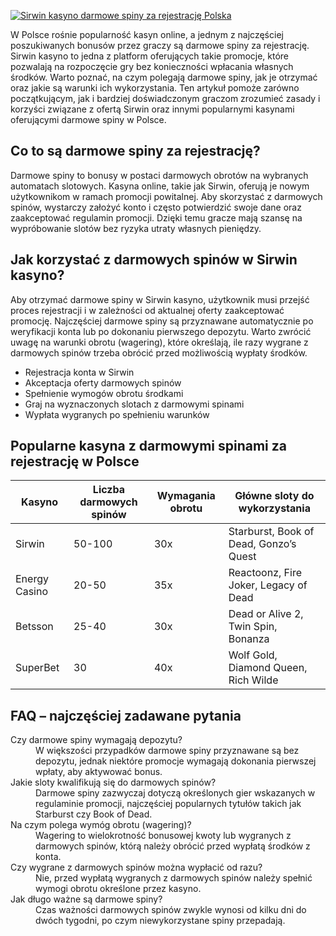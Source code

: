 [![Sirwin kasyno darmowe spiny za rejestrację Polska](https://123-caf.pages.dev/gitsignup.png)](https://vrmoo.ru/Bt82HjjY)

<p>W Polsce rośnie popularność kasyn online, a jednym z najczęściej poszukiwanych bonusów przez graczy są darmowe spiny za rejestrację. Sirwin kasyno to jedna z platform oferujących takie promocje, które pozwalają na rozpoczęcie gry bez konieczności wpłacania własnych środków. Warto poznać, na czym polegają darmowe spiny, jak je otrzymać oraz jakie są warunki ich wykorzystania. Ten artykuł pomoże zarówno początkującym, jak i bardziej doświadczonym graczom zrozumieć zasady i korzyści związane z ofertą Sirwin oraz innymi popularnymi kasynami oferującymi darmowe spiny w Polsce.</p>  <h2>Co to są darmowe spiny za rejestrację?</h2> <p>Darmowe spiny to bonusy w postaci darmowych obrotów na wybranych automatach slotowych. Kasyna online, takie jak Sirwin, oferują je nowym użytkownikom w ramach promocji powitalnej. Aby skorzystać z darmowych spinów, wystarczy założyć konto i często potwierdzić swoje dane oraz zaakceptować regulamin promocji. Dzięki temu gracze mają szansę na wypróbowanie slotów bez ryzyka utraty własnych pieniędzy.</p>  <h2>Jak korzystać z darmowych spinów w Sirwin kasyno?</h2> <p>Aby otrzymać darmowe spiny w Sirwin kasyno, użytkownik musi przejść proces rejestracji i w zależności od aktualnej oferty zaakceptować promocję. Najczęściej darmowe spiny są przyznawane automatycznie po weryfikacji konta lub po dokonaniu pierwszego depozytu. Warto zwrócić uwagę na warunki obrotu (wagering), które określają, ile razy wygrane z darmowych spinów trzeba obrócić przed możliwością wypłaty środków.</p>  <ul> <li>Rejestracja konta w Sirwin</li> <li>Akceptacja oferty darmowych spinów</li> <li>Spełnienie wymogów obrotu środkami</li> <li>Graj na wyznaczonych slotach z darmowymi spinami</li> <li>Wypłata wygranych po spełnieniu warunków</li> </ul>  <h2>Popularne kasyna z darmowymi spinami za rejestrację w Polsce</h2> <table> <thead> <tr> <th>Kasyno</th> <th>Liczba darmowych spinów</th> <th>Wymagania obrotu</th> <th>Główne sloty do wykorzystania</th> </tr> </thead> <tbody> <tr> <td>Sirwin</td> <td>50-100</td> <td>30x</td> <td>Starburst, Book of Dead, Gonzo’s Quest</td> </tr> <tr> <td>Energy Casino</td> <td>20-50</td> <td>35x</td> <td>Reactoonz, Fire Joker, Legacy of Dead</td> </tr> <tr> <td>Betsson</td> <td>25-40</td> <td>30x</td> <td>Dead or Alive 2, Twin Spin, Bonanza</td> </tr> <tr> <td>SuperBet</td> <td>30</td> <td>40x</td> <td>Wolf Gold, Diamond Queen, Rich Wilde</td> </tr> </tbody> </table>  <h2>FAQ – najczęściej zadawane pytania</h2> <dl> <dt>Czy darmowe spiny wymagają depozytu?</dt> <dd>W większości przypadków darmowe spiny przyznawane są bez depozytu, jednak niektóre promocje wymagają dokonania pierwszej wpłaty, aby aktywować bonus.</dd>  <dt>Jakie sloty kwalifikują się do darmowych spinów?</dt> <dd>Darmowe spiny zazwyczaj dotyczą określonych gier wskazanych w regulaminie promocji, najczęściej popularnych tytułów takich jak Starburst czy Book of Dead.</dd>  <dt>Na czym polega wymóg obrotu (wagering)?</dt> <dd>Wagering to wielokrotność bonusowej kwoty lub wygranych z darmowych spinów, którą należy obrócić przed wypłatą środków z konta.</dd>  <dt>Czy wygrane z darmowych spinów można wypłacić od razu?</dt> <dd>Nie, przed wypłatą wygranych z darmowych spinów należy spełnić wymogi obrotu określone przez kasyno.</dd>  <dt>Jak długo ważne są darmowe spiny?</dt> <dd>Czas ważności darmowych spinów zwykle wynosi od kilku dni do dwóch tygodni, po czym niewykorzystane spiny przepadają.</dd> </dl>